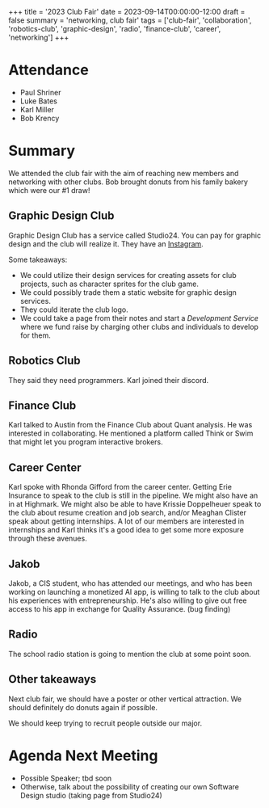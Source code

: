 +++
title = '2023 Club Fair'
date = 2023-09-14T00:00:00-12:00
draft = false
summary = 'networking, club fair'
tags = ['club-fair', 'collaboration', 'robotics-club', 'graphic-design', 'radio', 'finance-club', 'career', 'networking']
+++

# Attendance

- Paul Shriner
- Luke Bates
- Karl Miller
- Bob Krency

# Summary

We attended the club fair with the aim of reaching new members and networking with other clubs. Bob brought donuts from his family bakery which were our #1 draw!

## Graphic Design Club

Graphic Design Club has a service called Studio24. You can pay for graphic design and the club will realize it. They have an [Instagram](https://www.instagram.com/studio224cal/).

Some takeaways:
- We could utilize their design services for creating assets for club projects, such as character sprites for the club game.
- We could possibly trade them a static website for graphic design services.
- They could iterate the club logo.
- We could take a page from their notes and start a *Development Service* where we fund raise by charging other clubs and individuals to develop for them.

## Robotics Club

They said they need programmers. Karl joined their discord.

## Finance Club

Karl talked to Austin from the Finance Club about Quant analysis. He was interested in collaborating. He mentioned a platform called Think or Swim that might let you program interactive brokers. 

## Career Center

Karl spoke with Rhonda Gifford from the career center. Getting Erie Insurance to speak to the club is still in the pipeline. We might also have an in at Highmark. We might also be able to have Krissie Doppelheuer speak to the club about resume creation and job search, and/or Meaghan Clister speak about getting internships. A lot of our members are interested in internships and Karl thinks it's a good idea to get some more exposure through these avenues.

## Jakob

Jakob, a CIS student, who has attended our meetings, and who has been working on launching a monetized AI app, is willing to talk to the club about his experiences with entrepreneurship. He's also willing to give out free access to his app in exchange for Quality Assurance. (bug finding)

## Radio

The school radio station is going to mention the club at some point soon.

## Other takeaways

Next club fair, we should have a poster or other vertical attraction. We should definitely do donuts again if possible. 

We should keep trying to recruit people outside our major.

# Agenda Next Meeting

- Possible Speaker; tbd soon
- Otherwise, talk about the possibility of creating our own Software Design studio (taking page from Studio24)
